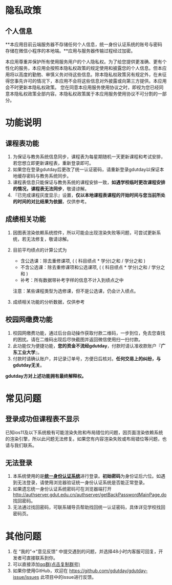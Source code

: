 # 隐私政策

## 个人信息

**本应用目前云端服务器不存储任何个人信息，统一身份认证系统的账号与密码存储在微信小程序的本地端。**应用与服务器传输过程经过加密。

本应用尊重并保护所有使用服务用户的个人隐私权。为了给您提供更准确、更有个性化的服务，本应用会按照本隐私权政策的规定使用和披露您的个人信息。但本应用将以高度的勤勉、审慎义务对待这些信息。除本隐私权政策另有规定外，在未征得您事先许可的情况下，本应用不会将这些信息对外披露或向第三方提供。本应用会不时更新本隐私权政策。 您在同意本应用服务使用协议之时，即视为您已经同意本隐私权政策全部内容。本隐私权政策属于本应用服务使用协议不可分割的一部分。
# 功能说明

## 课程表功能

1. 为保证与教务系统信息同步，课程表为每星期随机一天更新课程和考试安排，若您想立即更新课程表，重新登录即可。
2. 如果您在登录gdutday后更改了统一认证密码，请重新登录gdutday以保证本地缓存密码与教务系统同步。
3. 课程表信息只能保证与教务系统的课程安排一致，**如遇学校临时更改课程安排的情况，课程表无法同步**，敬请谅解。
4. 『已完成课程灰度显示』设置，**仅以本地课程表课程的开始时间与您当前所处的时间的对比结果为依据**，仅供参考。

## 成绩相关功能

1. 因图表渲染依赖系统控件，所以可能会出现渲染失败等问题，可尝试更新系统，若无法修复，敬请谅解。

2. 目前平均绩点的计算公式为 

   - 含公选课：除去重修课项, ( ( 科目绩点 * 学分)之和 /  学分之和 )
   - 不含公选课：除去重修课项和公选课项, ( ( 科目绩点 * 学分)之和 /  学分之和 )
   - 补考：所有数据带补考字样的信息不计入到绩点之中

   注意：某些课程类型为选修课，但不是公选课，仍会计入绩点。

3. 成绩相关功能的分析数据，仅供参考

## 校园网缴费功能

1. 校园网缴费功能，通过后台自动操作获取付款二维码，一步到位，免去您查找的困扰。请在二维码出现后尽快截图并返回微信使用扫一扫付款。
2. 此功能仅为便捷功能，**您的资金不流经gdutday**，付款时请认准收款账户『**广东工业大学**』。
3. 付款时请确认账户，并记录订单号，方便日后核对。**任何交易上的纠纷，与gdutday无关**。

**gdutday方对上述功能拥有最终解释权。**

# 常见问题

## 登录成功但课程表不显示

已知ios11及以下系统极有可能渲染失败和布局错位的问题，因页面渲染依赖系统的渲染引擎，所以此问题无法修复。如果您有内容渲染失败或布局错位等问题，也请与我们联系。

## 无法登录

1. 本系统使用的是[**统一身份认证系统**](http://authserver.gdut.edu.cn/authserver/login)进行登录。**初始密码**为身份证后六位。如遇到无法登录，请使用浏览器验证统一身份认证系统是否能正常登录。
2. 如果遗忘统一身份认证系统密码可在浏览器端打开 http://authserver.gdut.edu.cn/authserver/getBackPasswordMainPage.do 找回密码。
3. 无法通过找回密码，可联系辅导员帮助找回统一认证密码，具体详见学校找回密码页。
# 其他问题
1. 在 “我的”->“意见反馈” 中提交遇到的问题，并选择48小时内客服可回复，开发者可直接联系到你。
1. 可以直接添加[qq群(点击复制群号)]( 1076030174 )
1. 如果你使用GitHub，欢迎在 https://github.com/gdutday/gdutday-issue/issues 此项目中的issue进行反馈。

